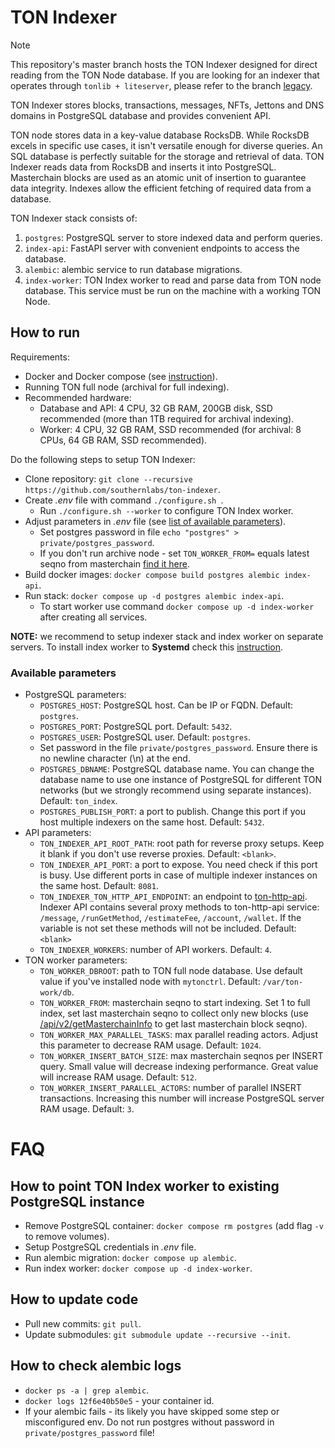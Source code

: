 # TON Indexer

> [!NOTE]  
> This repository's master branch hosts the TON Indexer designed for direct reading from the TON Node database. If you are looking for an indexer that operates through `tonlib + liteserver`, please refer to the branch [legacy](https://github.com/toncenter/ton-indexer/tree/legacy).


TON Indexer stores blocks, transactions, messages, NFTs, Jettons and DNS domains in PostgreSQL database and provides convenient API.

TON node stores data in a key-value database RocksDB.  While RocksDB excels in specific use cases, it isn't versatile enough for diverse queries. An SQL database is perfectly suitable for the storage and retrieval of data. TON Indexer reads data from RocksDB and inserts it into PostgreSQL. Masterchain blocks are used as an atomic unit of insertion to guarantee data integrity. Indexes allow the efficient fetching of required data from a database.

TON Indexer stack consists of:
1. `postgres`: PostgreSQL server to store indexed data and perform queries.
2. `index-api`: FastAPI server with convenient endpoints to access the database.
3. `alembic`: alembic service to run database migrations.
4. `index-worker`: TON Index worker to read and parse data from TON node database. This service must be run on the machine with a working TON Node.

## How to run

Requirements:
* Docker and Docker compose (see [instruction](https://docs.docker.com/engine/install/)).
* Running TON full node (archival for full indexing).
* Recommended hardware: 
  * Database and API: 4 CPU, 32 GB RAM, 200GB disk, SSD recommended (more than 1TB required for archival indexing).
  * Worker: 4 CPU, 32 GB RAM, SSD recommended (for archival: 8 CPUs, 64 GB RAM, SSD recommended).

Do the following steps to setup TON Indexer:
* Clone repository: `git clone --recursive https://github.com/southernlabs/ton-indexer`.
* Create *.env* file with command `./configure.sh `.
  * Run `./configure.sh --worker` to configure TON Index worker.
* Adjust parameters in *.env* file (see [list of available parameters](#available-parameters)).
  * Set postgres password in file `echo "postgres" > private/postgres_password`.
  * If you don't run archive node - set `TON_WORKER_FROM=` equals latest seqno from masterchain [find it here](https://tonviewer.com/last).
* Build docker images: `docker compose build postgres alembic index-api`.
* Run stack: `docker compose up -d postgres alembic index-api`.
  * To start worker use command `docker compose up -d index-worker` after creating all services.

**NOTE:** we recommend to setup indexer stack and index worker on separate servers. To install index worker to **Systemd** check this [instruction](https://github.com/kdimentionaltree/ton-index-cpp).

### Available parameters

* PostgreSQL parameters:
  * `POSTGRES_HOST`: PostgreSQL host. Can be IP or FQDN. Default: `postgres`.
  * `POSTGRES_PORT`: PostgreSQL port. Default: `5432`.
  * `POSTGRES_USER`: PostgreSQL user. Default: `postgres`.
  * Set password in the file `private/postgres_password`. Ensure there is no newline character (\n) at the end.
  * `POSTGRES_DBNAME`: PostgreSQL database name. You can change the database name to use one instance of PostgreSQL for different TON networks (but we strongly recommend using separate instances). Default: `ton_index`.
  * `POSTGRES_PUBLISH_PORT`: a port to publish. Change this port if you host multiple indexers on the same host. Default: `5432`.
* API parameters:
  * `TON_INDEXER_API_ROOT_PATH`: root path for reverse proxy setups. Keep it blank if you don't use reverse proxies. Default: `<blank>`.
  * `TON_INDEXER_API_PORT`: a port to expose. You need check if this port is busy. Use different ports in case of multiple indexer instances on the same host. Default: `8081`.
  * `TON_INDEXER_TON_HTTP_API_ENDPOINT`: an endpoint to [ton-http-api](https://github.com/toncenter/ton-http-api). Indexer API contains several proxy methods to ton-http-api service: `/message`, `/runGetMethod`, `/estimateFee`, `/account`, `/wallet`. If the variable is not set these methods will not be included. Default: `<blank>`
  * `TON_INDEXER_WORKERS`: number of API workers. Default: `4`.
* TON worker parameters:
  * `TON_WORKER_DBROOT`: path to TON full node database. Use default value if you've installed node with `mytonctrl`. Default: `/var/ton-work/db`.
  * `TON_WORKER_FROM`: masterchain seqno to start indexing. Set 1 to full index, set last masterchain seqno to collect only new blocks (use [/api/v2/getMasterchainInfo](https://toncenter.com/api/v2/getMasterchainInfo) to get last masterchain block seqno).
  * `TON_WORKER_MAX_PARALLEL_TASKS`: max parallel reading actors. Adjust this parameter to decrease RAM usage. Default: `1024`.
  * `TON_WORKER_INSERT_BATCH_SIZE`: max masterchain seqnos per INSERT query. Small value will decrease indexing performance. Great value will increase RAM usage. Default: `512`.
  * `TON_WORKER_INSERT_PARALLEL_ACTORS`: number of parallel INSERT transactions. Increasing this number will increase PostgreSQL server RAM usage. Default: `3`.

# FAQ

## How to point TON Index worker to existing PostgreSQL instance
* Remove PostgreSQL container: `docker compose rm postgres` (add flag `-v` to remove volumes).
* Setup PostgreSQL credentials in *.env* file.
* Run alembic migration: `docker compose up alembic`.
* Run index worker: `docker compose up -d index-worker`.

## How to update code
* Pull new commits: `git pull`.
* Update submodules: `git submodule update --recursive --init`.

## How to check alembic logs
* `docker ps -a | grep alembic`.
* `docker logs 12f6e40b50e5` - your container id.
* If your alembic fails - its likely you have skipped some step or misconfigured env. Do not run postgres without password in `private/postgres_password` file!
